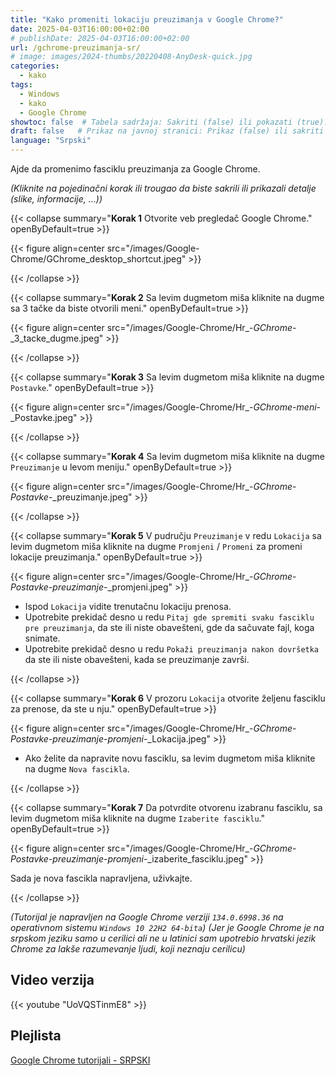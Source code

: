 ```yaml
---
title: "Kako promeniti lokaciju preuzimanja v Google Chrome?"
date: 2025-04-03T16:00:00+02:00
# publishDate: 2025-04-03T16:00:00+02:00
url: /gchrome-preuzimanja-sr/
# image: images/2024-thumbs/20220408-AnyDesk-quick.jpg
categories: 
  - kako
tags: 
  - Windows
  - kako
  - Google Chrome
showtoc: false  # Tabela sadržaja: Sakriti (false) ili pokazati (true).
draft: false   # Prikaz na javnoj stranici: Prikaz (false) ili sakriti (true).
language: "Srpski"
---
```


Ajde da promenimo fasciklu preuzimanja za Google Chrome. 

*(Kliknite na pojedinačni korak ili trougao da biste sakrili ili prikazali detalje (slike, informacije, ...))*

{{< collapse summary="**Korak 1** Otvorite veb pregledač Google Chrome." openByDefault=true >}}

 {{< figure align=center src="/images/Google-Chrome/GChrome_desktop_shortcut.jpeg" >}}

{{< /collapse >}}

{{< collapse summary="**Korak 2** Sa levim dugmetom miša kliknite na dugme sa 3 tačke da biste otvorili meni." openByDefault=true >}}
   
   {{< figure align=center src="/images/Google-Chrome/Hr_-_GChrome_-_3_tacke_dugme.jpeg" >}}

{{< /collapse >}}

{{< collapse summary="**Korak 3** Sa levim dugmetom miša kliknite na dugme `Postavke`." openByDefault=true >}}

 {{< figure align=center src="/images/Google-Chrome/Hr_-_GChrome_-_meni_-_Postavke.jpeg" >}}

{{< /collapse >}}

{{< collapse summary="**Korak 4** Sa levim dugmetom miša kliknite na dugme `Preuzimanje` u levom meniju." openByDefault=true >}}

   {{< figure align=center src="/images/Google-Chrome/Hr_-_GChrome_-_Postavke_-_preuzimanje.jpeg" >}}

{{< /collapse >}}

{{< collapse summary="**Korak 5** V pudručju `Preuzimanje` v redu `Lokacija` sa levim dugmetom miša kliknite na dugme `Promjeni` / `Promeni` za promeni lokacije preuzimanja." openByDefault=true >}}
   
   {{< figure align=center src="/images/Google-Chrome/Hr_-_GChrome_-_Postavke_-_preuzimanje_-_promjeni.jpeg" >}}

   - Ispod `Lokacija` vidite trenutačnu lokaciju prenosa.
   - Upotrebite prekidač desno u redu `Pitaj gde spremiti svaku fasciklu pre preuzimanja`, da ste ili niste obavešteni, gde da sačuvate fajl, koga snimate.
   - Upotrebite prekidač desno u redu  `Pokaži preuzimanja nakon dovršetka` da ste ili niste obavešteni, kada se preuzimanje završi.

{{< /collapse >}}

{{< collapse summary="**Korak 6** V prozoru `Lokacija` otvorite željenu fasciklu za prenose, da ste u nju." openByDefault=true >}}
   
   {{< figure align=center src="/images/Google-Chrome/Hr_-_GChrome_-_Postavke_-_preuzimanje_-_promjeni_-_Lokacija.jpeg" >}}

   - Ako želite da napravite novu fasciklu, sa levim dugmetom miša kliknite na dugme `Nova fascikla`. 

{{< /collapse >}}

{{< collapse summary="**Korak 7** Da potvrdite otvorenu izabranu fasciklu, sa levim dugmetom miša kliknite na dugme `Izaberite fasciklu`." openByDefault=true >}}
   
   {{< figure align=center src="/images/Google-Chrome/Hr_-_GChrome_-_Postavke_-_preuzimanje_-_promjeni_-_izaberite_fasciklu.jpeg" >}}

   Sada je nova fascikla napravljena, uživkajte.

{{< /collapse >}}

*(Tutorijal je napravljen na Google Chrome verziji `134.0.6998.36` na operativnom sistemu `Windows 10 22H2 64-bita`)*
*(Jer je Google Chrome je na srpskom jeziku samo u cerilici ali ne u latinici sam upotrebio hrvatski jezik Chrome za lakše razumevanje ljudi, koji neznaju cerilicu)*

## Video verzija

{{< youtube "UoVQSTinmE8" >}}

## Plejlista

[Google Chrome tutorijali - SRPSKI](https://www.youtube.com/playlist?list=PLbvZxzmdNckw-B2_mYYIbROTy0VuqR-qa "Kliknite/tapnite da otvorite plejlistu!")